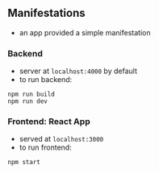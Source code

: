 ## Manifestations
- an app provided a simple manifestation

### Backend
- server at `localhost:4000` by default
- to run backend:
```
npm run build
npm run dev
```

### Frontend: React App
- served at `localhost:3000`
- to run frontend:
```
npm start
```